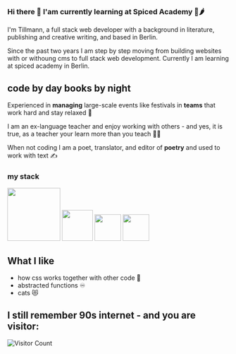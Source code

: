 ### Hi there 👋 I'am currently learning at Spiced Academy 🌿🌶️

I'm Tillmann, a full stack web developer with a background in literature, publishing and creative writing, and based in Berlin. 

Since the past two years I am step by step moving from building websites with or withoung cms to full stack web development. Currently I am learning at spiced academy in Berlin. 

## code by day books by night

Experienced in **managing** large-scale events like festivals in **teams** that work hard and stay relaxed 🚂

I am an ex-language teacher and enjoy working with others - and yes, it is true, as a teacher your learn more than you teach 👨‍🏫

When not coding I am a poet, translator, and editor of **poetry** and used to work with text ✍️

### my stack

<p float="left">
<img src='https://upload.wikimedia.org/wikipedia/commons/thumb/1/10/CSS3_and_HTML5_logos_and_wordmarks.svg/2560px-CSS3_and_HTML5_logos_and_wordmarks.svg.png' width='120'>
<img src='https://cdn4.iconfinder.com/data/icons/logos-3/600/React.js_logo-512.png' width='70'>
<img src='https://upload.wikimedia.org/wikipedia/commons/6/6a/JavaScript-logo.png' width='60'>
<img src='https://upload.wikimedia.org/wikipedia/commons/thumb/4/4c/Typescript_logo_2020.svg/512px-Typescript_logo_2020.svg.png?20221110153201' width='60'>
</p>

## What I like
- how css works together with other code 🤝
- abstracted functions ♾️
- cats 😻

## I still remember 90s internet - and you are visitor:
![Visitor Count](https://profile-counter.glitch.me/{TS-Severin}/count.svg)
